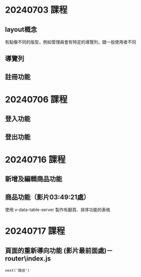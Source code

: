 # 20240703 課程
## layout概念
有點像不同的版型，例如管理員會有特定的導覽列，跟一般使用者不同
## 導覽列
## 註冊功能

# 20240706 課程
## 登入功能
## 登出功能

# 20240716 課程
## 新增及編輯商品功能
## 商品功能（影片03:49:21處）
使用 v-data-table-server 製作有翻頁、排序功能的表格

# 20240717 課程
## 頁面的重新導向功能 (影片最前面處)－router\index.js
```next('路徑')```
